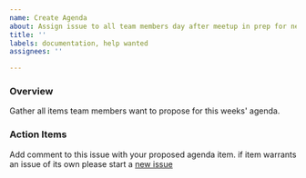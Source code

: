 ```yaml
---
name: Create Agenda
about: Assign issue to all team members day after meetup in prep for next meetup
title: ''
labels: documentation, help wanted
assignees: ''

---
```


### Overview
Gather all items team members want to propose for this weeks' agenda.

### Action Items
Add comment to this issue with your proposed agenda item. if item warrants an issue of its own please start a [new issue](https://github.com/hackforla/tdm-calculator/issues)
